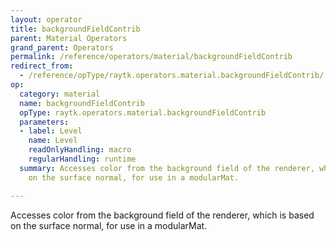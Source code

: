 ```yaml
---
layout: operator
title: backgroundFieldContrib
parent: Material Operators
grand_parent: Operators
permalink: /reference/operators/material/backgroundFieldContrib
redirect_from:
  - /reference/opType/raytk.operators.material.backgroundFieldContrib/
op:
  category: material
  name: backgroundFieldContrib
  opType: raytk.operators.material.backgroundFieldContrib
  parameters:
  - label: Level
    name: Level
    readOnlyHandling: macro
    regularHandling: runtime
  summary: Accesses color from the background field of the renderer, which is based
    on the surface normal, for use in a modularMat.

---
```



Accesses color from the background field of the renderer, which is based on the surface normal, for use in a modularMat.